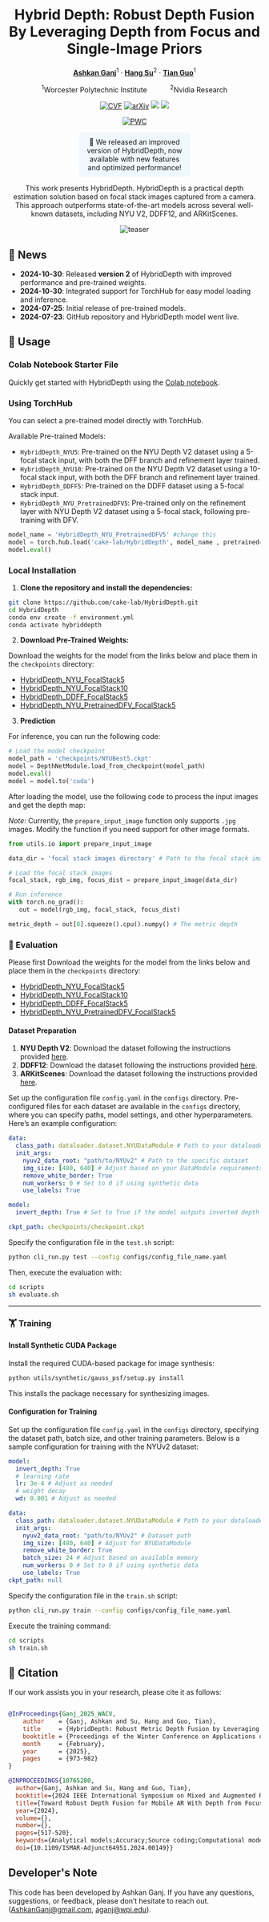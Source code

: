 <div align="center">
<h1>Hybrid Depth: Robust Depth Fusion </br> By Leveraging Depth from Focus and Single-Image Priors</h1>

[**Ashkan Ganj**](https://ashkanganj.me/)<sup>1</sup> · [**Hang Su**](https://suhangpro.github.io/)<sup>2</sup> · [**Tian Guo**](https://tianguo.info/)<sup>1</sup>

<sup>1</sup>Worcester Polytechnic Institute
&emsp;&emsp;&emsp;<sup>2</sup>Nvidia Research

<a href="https://openaccess.thecvf.com/content/WACV2025/html/Ganj_HybridDepth_Robust_Metric_Depth_Fusion_by_Leveraging_Depth_from_Focus_WACV_2025_paper.html"><img src='https://img.shields.io/badge/WACV-Paper-blue' alt='CVF'></a>
<a href="https://arxiv.org/pdf/2407.18443"><img src='https://img.shields.io/badge/arXiv-Hybrid Depth-red' alt='arXiv'></a>
<a href="https://ieeexplore.ieee.org/document/10765280"><img src='https://img.shields.io/badge/ISMAR24-Poster-blue'></a>
<a href="https://huggingface.co/AshkanGanj/HybridDepth"><img src='https://img.shields.io/badge/%F0%9F%A4%97%20Hugging%20Face-Link-yellow'></a>



[![PWC](https://img.shields.io/endpoint.svg?url=https://paperswithcode.com/badge/hybriddepth-robust-depth-fusion-for-mobile-ar/monocular-depth-estimation-on-nyu-depth-v2)](https://paperswithcode.com/sota/monocular-depth-estimation-on-nyu-depth-v2?p=hybriddepth-robust-depth-fusion-for-mobile-ar)

</div>

<div align="center">
  <p style="background-color: #f0f8ff; padding: 10px; border-radius: 5px; width:40%" >
  📢 We released an improved version of HybridDepth, now available with new features and optimized performance!
  </p>


This work presents HybridDepth. HybridDepth is a practical depth estimation solution based on focal stack images captured from a camera. This approach outperforms state-of-the-art models across several well-known datasets, including NYU V2, DDFF12, and ARKitScenes.

![teaser](assets/teaser.png)
</div>

## 📢 News

- **2024-10-30**:  Released **version 2** of HybridDepth with improved performance and pre-trained weights.
- **2024-10-30**: Integrated support for TorchHub for easy model loading and inference.
- **2024-07-25**: Initial release of pre-trained models.
- **2024-07-23**: GitHub repository and HybridDepth model went live.


## 🚀 Usage

### Colab Notebook Starter File

Quickly get started with HybridDepth using the [Colab notebook](https://colab.research.google.com/github/cake-lab/HybridDepth/blob/main/notebooks/HybridDepthStarterNB.ipynb).

### Using TorchHub

You can select a pre-trained model directly with TorchHub.

Available Pre-trained Models:

* `HybridDepth_NYU5`: Pre-trained on the NYU Depth V2 dataset using a 5-focal stack input, with both the DFF branch and refinement layer trained.
* `HybridDepth_NYU10`: Pre-trained on the NYU Depth V2 dataset using a 10-focal stack input, with both the DFF branch and refinement layer trained.
* `HybridDepth_DDFF5`: Pre-trained on the DDFF dataset using a 5-focal stack input.
* `HybridDepth_NYU_PretrainedDFV5`: Pre-trained only on the refinement layer with NYU Depth V2 dataset using a 5-focal stack, following pre-training with DFV.

```python
model_name = 'HybridDepth_NYU_PretrainedDFV5' #change this
model = torch.hub.load('cake-lab/HybridDepth', model_name , pretrained=True)
model.eval()
```

### Local Installation

1. **Clone the repository and install the dependencies:**

```bash
git clone https://github.com/cake-lab/HybridDepth.git
cd HybridDepth
conda env create -f environment.yml
conda activate hybriddepth
```

2. **Download Pre-Trained Weights:**

Download the weights for the model from the links below and place them in the `checkpoints` directory:

- [HybridDepth_NYU_FocalStack5](https://github.com/cake-lab/HybridDepth/releases/download/v2.0/NYUBest5-DFV-Trained.ckpt)
- [HybridDepth_NYU_FocalStack10](https://github.com/cake-lab/HybridDepth/releases/download/v2.0/NYUBest10-DFV-Trained.ckpt)
- [HybridDepth_DDFF_FocalStack5](https://github.com/cake-lab/HybridDepth/releases/download/v2.0/DDFF12.ckpt)
- [HybridDepth_NYU_PretrainedDFV_FocalStack5](https://github.com/cake-lab/HybridDepth/releases/download/v2.0/NyuBest5.ckpt)

3. **Prediction**

For inference, you can run the following code:

```python
# Load the model checkpoint
model_path = 'checkpoints/NYUBest5.ckpt'
model = DepthNetModule.load_from_checkpoint(model_path)
model.eval()
model = model.to('cuda')
```

After loading the model, use the following code to process the input images and get the depth map:

_Note_: Currently, the `prepare_input_image` function only supports `.jpg` images. Modify the function if you need support for other image formats.

```python
from utils.io import prepare_input_image

data_dir = 'focal stack images directory' # Path to the focal stack images in a folder

# Load the focal stack images
focal_stack, rgb_img, focus_dist = prepare_input_image(data_dir)

# Run inference
with torch.no_grad():
   out = model(rgb_img, focal_stack, focus_dist)

metric_depth = out[0].squeeze().cpu().numpy() # The metric depth
```

### 🧪 Evaluation

Please first Download the weights for the model from the links below and place them in the `checkpoints` directory:

- [HybridDepth_NYU_FocalStack5](https://github.com/cake-lab/HybridDepth/releases/download/v2.0/NYUBest5-DFV-Trained.ckpt)
- [HybridDepth_NYU_FocalStack10](https://github.com/cake-lab/HybridDepth/releases/download/v2.0/NYUBest10-DFV-Trained.ckpt)
- [HybridDepth_DDFF_FocalStack5](https://github.com/cake-lab/HybridDepth/releases/download/v2.0/DDFF12.ckpt)
- [HybridDepth_NYU_PretrainedDFV_FocalStack5](https://github.com/cake-lab/HybridDepth/releases/download/v2.0/NyuBest5.ckpt)

#### Dataset Preparation

1. **NYU Depth V2**: Download the dataset following the instructions provided [here](https://github.com/cleinc/bts/tree/master/pytorch#nyu-depvh-v2).
2. **DDFF12**: Download the dataset following the instructions provided [here](https://github.com/fuy34/DFV).
3. **ARKitScenes**: Download the dataset following the instructions provided [here](https://github.com/cake-lab/Mobile-AR-Depth-Estimation).

Set up the configuration file `config.yaml` in the `configs` directory. Pre-configured files for each dataset are available in the `configs` directory, where you can specify paths, model settings, and other hyperparameters. Here’s an example configuration:

```yaml
data:
  class_path: dataloader.dataset.NYUDataModule # Path to your dataloader module in dataset.py
  init_args:
    nyuv2_data_root: "path/to/NYUv2" # Path to the specific dataset
    img_size: [480, 640] # Adjust based on your DataModule requirements
    remove_white_border: True
    num_workers: 0 # Set to 0 if using synthetic data
    use_labels: True

model:
  invert_depth: True # Set to True if the model outputs inverted depth

ckpt_path: checkpoints/checkpoint.ckpt
```

Specify the configuration file in the `test.sh` script:

```bash
python cli_run.py test --config configs/config_file_name.yaml
```

Then, execute the evaluation with:

```bash
cd scripts
sh evaluate.sh
```

---

### 🏋️ Training

#### Install Synthetic CUDA Package

Install the required CUDA-based package for image synthesis:

```bash
python utils/synthetic/gauss_psf/setup.py install
```

This installs the package necessary for synthesizing images.

#### Configuration for Training

Set up the configuration file `config.yaml` in the `configs` directory, specifying the dataset path, batch size, and other training parameters. Below is a sample configuration for training with the NYUv2 dataset:

```yaml
model:
  invert_depth: True
  # learning rate
  lr: 3e-4 # Adjust as needed
  # weight decay
  wd: 0.001 # Adjust as needed

data:
  class_path: dataloader.dataset.NYUDataModule # Path to your dataloader module in dataset.py
  init_args:
    nyuv2_data_root: "path/to/NYUv2" # Dataset path
    img_size: [480, 640] # Adjust for NYUDataModule
    remove_white_border: True
    batch_size: 24 # Adjust based on available memory
    num_workers: 0 # Set to 0 if using synthetic data
    use_labels: True
ckpt_path: null
```

Specify the configuration file in the `train.sh` script:

```bash
python cli_run.py train --config configs/config_file_name.yaml
```

Execute the training command:

```bash
cd scripts
sh train.sh
```

## 📖 Citation

If our work assists you in your research, please cite it as follows:

```Bibtex

@InProceedings{Ganj_2025_WACV,
    author    = {Ganj, Ashkan and Su, Hang and Guo, Tian},
    title     = {HybridDepth: Robust Metric Depth Fusion by Leveraging Depth from Focus and Single-Image Priors},
    booktitle = {Proceedings of the Winter Conference on Applications of Computer Vision (WACV)},
    month     = {February},
    year      = {2025},
    pages     = {973-982}
}

@INPROCEEDINGS{10765280,
  author={Ganj, Ashkan and Su, Hang and Guo, Tian},
  booktitle={2024 IEEE International Symposium on Mixed and Augmented Reality Adjunct (ISMAR-Adjunct)}, 
  title={Toward Robust Depth Fusion for Mobile AR With Depth from Focus and Single-Image Priors}, 
  year={2024},
  volume={},
  number={},
  pages={517-520},
  keywords={Analytical models;Accuracy;Source coding;Computational modeling;Pipelines;Estimation;Cameras;Mobile handsets;Hardware;Augmented reality;Metric Depth Estimation;Augmented Reality;Depth From Focus;Depth Estimation},
  doi={10.1109/ISMAR-Adjunct64951.2024.00149}}
```


## Developer's Note
This code has been developed by Ashkan Ganj. If you have any questions, suggestions, or feedback, please don’t hesitate to reach out.(AshkanGanj@gmail.com, aganj@wpi.edu).
